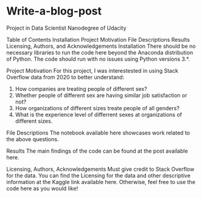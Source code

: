 # Write-a-blog-post

Project in Data Scientist Nanodegree of Udacity

Table of Contents
Installation
Project Motivation
File Descriptions
Results
Licensing, Authors, and Acknowledgements
Installation
There should be no necessary libraries to run the code here beyond the Anaconda distribution of Python. The code should run with no issues using Python versions 3.*.


Project Motivation
For this project, I was interestested in using Stack Overflow data from 2020 to better understand:
1. How companies are treating people of different sex?
2. Whether people of different sex are having similar job satisfaction or not?
3. How organizations of different sizes treate people of all genders?
4. What is the experience level of differrent sexes at organizations of different sizes.


File Descriptions
The notebook available here showcases work related to the above questions.

Results
The main findings of the code can be found at the post available here.

Licensing, Authors, Acknowledgements
Must give credit to Stack Overflow for the data. You can find the Licensing for the data and other descriptive information at the Kaggle link available here. Otherwise, feel free to use the code here as you would like!
